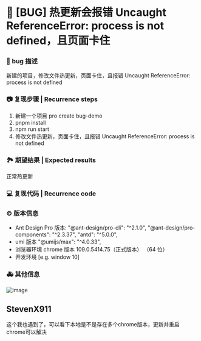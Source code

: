# 🐛 [BUG] 热更新会报错 Uncaught ReferenceError: process is not defined，且页面卡住

### 🐛 bug 描述

新建的项目，修改文件热更新，页面卡住，且报错 Uncaught ReferenceError: process is not defined

### 📷 复现步骤 | Recurrence steps

1. 新建一个项目 pro create bug-demo
2. pnpm install
3. npm run start
4. 修改文件热更新，页面卡住，且报错 Uncaught ReferenceError: process is not defined

### 🏞 期望结果 | Expected results

正常热更新

### 💻 复现代码 | Recurrence code

<!--
提供可复现的代码，仓库，或线上示例
Provide reproducible code, warehouse, or online examples
-->

### © 版本信息

- Ant Design Pro 版本: "@ant-design/pro-cli": "^2.1.0", "@ant-design/pro-components": "^2.3.37", "antd": "^5.0.0",
- umi 版本 "@umijs/max": "^4.0.33",
- 浏览器环境 chrome 版本 109.0.5414.75（正式版本） （64 位）
- 开发环境 [e.g. window 10]

### 🚑 其他信息

![image](https://user-images.githubusercontent.com/21101396/212880104-17b7784f-9bc3-4b08-937c-d728cb8b1eae.png)

## StevenX911

这个我也遇到了，可以看下本地是不是存在多个chrome版本，更新并重启chrome可以解决
